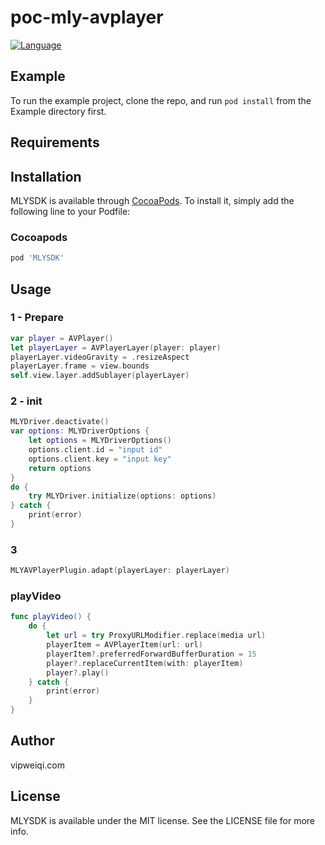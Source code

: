 # poc-mly-avplayer 

[![Language](https://img.shields.io/badge/Swift-5.0-green.svg?style=flat)](http://cocoapods.org/pods/MLYSDK) 

## Example

To run the example project, clone the repo, and run `pod install` from the Example directory first.

## Requirements

## Installation

MLYSDK is available through [CocoaPods](https://cocoapods.org). To install
it, simply add the following line to your Podfile: 

### Cocoapods

```bash
pod 'MLYSDK' 
```

## Usage

### 1 - Prepare  ###
 
```swift
var player = AVPlayer()
let playerLayer = AVPlayerLayer(player: player)
playerLayer.videoGravity = .resizeAspect
playerLayer.frame = view.bounds
self.view.layer.addSublayer(playerLayer)
``` 

### 2 - init  ###

```swift   
MLYDriver.deactivate()
var options: MLYDriverOptions {
    let options = MLYDriverOptions()
    options.client.id = "input id"
    options.client.key = "input key"
    return options
}
do {
    try MLYDriver.initialize(options: options)
} catch {
    print(error)
}
```
 
### 3  ###

```swift  
MLYAVPlayerPlugin.adapt(playerLayer: playerLayer)
``` 

### playVideo  ###

```swift 
func playVideo() {
    do {
        let url = try ProxyURLModifier.replace(media url)
        playerItem = AVPlayerItem(url: url)
        playerItem?.preferredForwardBufferDuration = 15
        player?.replaceCurrentItem(with: playerItem)
        player?.play()
    } catch {
        print(error)
    }
}
```

## Author

vipweiqi.com

## License

MLYSDK is available under the MIT license. See the LICENSE file for more info.
